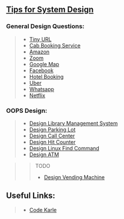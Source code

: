 ## [Tips for System Design](https://github.com/neerazz/faang-system-design/blob/master/Tips_for_system_design.md)

### General Design Questions:

>
>   - [Tiny URL](https://github.com/neerazz/faang-system-design/tree/master/Neeraj/tiny-url)
>   - [Cab Booking Service](Neeraj/cab-booking-system)
>   - [Amazon](https://github.com/neerazz/faang-system-design/blob/master/Resources/architecture-diagrams/Amazon%20System%20Design.png)
>   - [Zoom](https://github.com/neerazz/faang-system-design/blob/master/Resources/architecture-diagrams/Zoom%20System%20Design.png)
>   - [Google Map](https://github.com/neerazz/faang-system-design/blob/master/Resources/architecture-diagrams/Google%20Maps%20Design.png)
>   - [Facebook](https://github.com/neerazz/faang-system-design/blob/master/Resources/architecture-diagrams/Facebook%20System%20Design.png)
>   - [Hotel Booking](https://github.com/neerazz/faang-system-design/blob/master/Resources/architecture-diagrams/Hoel%20Booking%20System.png)
>   - [Uber](https://github.com/neerazz/faang-system-design/blob/master/Resources/architecture-diagrams/Uber%20System%20Design.png)
>   - [Whatsapp](https://github.com/neerazz/faang-system-design/blob/master/Resources/architecture-diagrams/Whatsapp%20System%20design.png)
>   - [Netflix](https://github.com/neerazz/faang-system-design/blob/master/Resources/architecture-diagrams/Video%20Streaming%20Platform.png)
>

### OOPS Design:

> - [Design Library Management System](https://github.com/neerazz/faang-system-design/blob/master/Neeraj/oops/libraryManagment)
> - [Design Parking Lot](https://github.com/neerazz/faang-system-design/blob/master/Neeraj/oops/parkinglot)
> - [Design Call Center](https://github.com/neerazz/faang-system-design/blob/master/Neeraj/oops/CallCenter.java)
> - [Design Hit Counter](https://github.com/neerazz/faang-system-design/blob/master/Neeraj/oops/DesignHitCounter.java)
> - [Design Linux Find Command](https://github.com/neerazz/faang-system-design/blob/master/Neeraj/oops/LinuxFindFilter.java)
> - [Design ATM](https://github.com/neerazz/faang-system-design/tree/master/Neeraj/oops/atm)

>> TODO
>> - [Design Vending Machine](https://leetcode.com/discuss/interview-question/982302/FANNG-question-OOP-please-post-your-solutions-to-this)

## Useful Links:

> - [Code Karle](https://www.codekarle.com/index.html) 